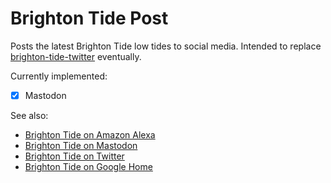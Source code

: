 # Brighton Tide Post

Posts the latest Brighton Tide low tides to social media. Intended to replace [brighton-tide-twitter](https://github.com/d6y/brightontide) eventually.

Currently implemented: 

- [x] Mastodon


See also:

- [Brighton Tide on Amazon Alexa](https://www.amazon.co.uk/dp/B078KLX513)
- [Brighton Tide on Mastodon](https://mastodon.social/web/accounts/482847)
- [Brighton Tide on Twitter](https://twitter.com/brightontide)
- [Brighton Tide on Google Home](https://assistant.google.com/services/a/uid/000000139c4246a6?hl=en-GB)


